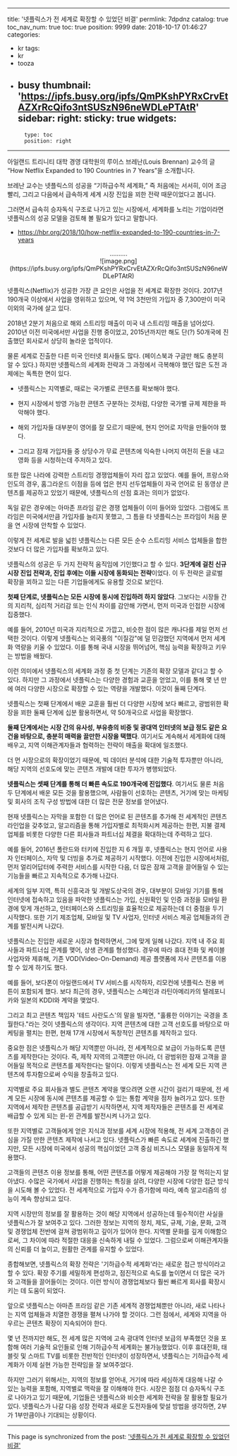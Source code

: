 
---
title: '넷플릭스가 전 세계로 확장할 수 있었던 비결'
permlink: 7dpdnz
catalog: true
toc_nav_num: true
toc: true
position: 9999
date: 2018-10-17 01:46:27
categories:
- kr
tags:
- kr
- tooza
- busy
thumbnail: 'https://ipfs.busy.org/ipfs/QmPKshPYRxCrvEtAZXrRcQifo3ntSUSzN96neWDLePTAtR'
sidebar:
    right:
        sticky: true
widgets:
    -
        type: toc
        position: right
---


아일랜드 트리니티 대학 경영 대학원의 루이스 브레난(Louis Brennan) 교수의 글 “How Netflix Expanded to 190 Countries in 7 Years”을 소개합니다. 
  
브레난 교수는 넷플릭스의 성공을 “기하급수적 세계화,” 즉 처음에는 서서히, 이어 조금 빨리, 그리고 다음에서 급속하게 세계 시장 진입을 꾀한 전략 때문이었다고 봅니다. 
  
그러면서 급속히 승자독식 구조로 나가고 있는 시장에서, 세계화를 노리는 기업이라면 넷플릭스의 성공 모델을 검토해 볼 필요가 있다고 말합니다.
  
- https://hbr.org/2018/10/how-netflix-expanded-to-190-countries-in-7-years
  
<center>
..........
</center>
  
<center>
![image.png](https://ipfs.busy.org/ipfs/QmPKshPYRxCrvEtAZXrRcQifo3ntSUSzN96neWDLePTAtR)
</center>
  
넷플릭스(Netflix)가 성공한 가장 큰 요인은 사업을 전 세계로 확장한 것이다. 2017년 190개국 이상에서 사업을 영위하고 있으며, 약 1억 3천만의 가입자 중 7,300만이 미국 이외의 국가에 살고 있다. 
  
2018년 2분기 처음으로 해외 스트리밍 매출이 미국 내 스트리밍 매출을 넘어섰다. 2010년 이전 미국에서만 사업을 진행 중이었고, 2015년까지만 해도 단(?) 50개국에 진출했던 회사로서 상당히 놀라운 업적이다.
  
물론 세계로 진출한 다른 미국 인터넷 회사들도 많다. (페이스북과 구글만 해도 충분히 알 수 있다.) 하지만 넷플릭스의 세계화 전략과 그 과정에서 극복해야 했던 많은 도전 과제에는 독특한 면이 있다.
  
- 넷플릭스는 지역별로, 때로는 국가별로 콘텐츠를 확보해야 했다. 
  
- 현지 시장에서 방영 가능한 콘텐츠 구분하는 것처럼, 다양한 국가별 규제 제한을 파악해야 했다. 
  
- 해외 가입자들 대부분이 영어를 잘 모르기 때문에, 현지 언어로 자막을 만들어야 했다. 
  
- 그리고 잠재 가입자들 중 상당수가 무료 콘텐츠에 익숙한 나머지 여전히 돈을 내고 영화 등을 시청하는데 주저하고 있다. 
  
또한 많은 나라에 강력한 스트리밍 경쟁업체들이 자리 잡고 있었다. 예를 들어, 프랑스와 인도의 경우, 홈그라운드 이점을 등에 업은 현지 선두업체들이 자국 언어로 된 동영상 콘텐츠를 제공하고 있었기 때문에, 넷플릭스의 선점 효과는 의미가 없었다.

독일 같은 경우에는 아마존 프라임 같은 경쟁 업체들이 이미 들어와 있었다. 그럼에도 프라임은 미국에서만큼 가입자를 늘리지 못했고, 그 틈을 타 넷플릭스는 프라임이 처음 문을 연 시장에 안착할 수 있었다. 
  
이렇게 전 세계로 발을 넓힌 넷플릭스는 다른 모든 순수 스트리밍 서비스 업체들을 합한 것보다 더 많은 가입자를 확보하고 있다.
  
넷플릭스의 성공은 두 가지 전략적 움직임에 기인했다고 할 수 있다. **3단계에 걸친 신규 시장 진입 전략과, 진입 후에는 이들 시장에 동화되는 전략**이었다. 이 두 전략은 글로벌 확장을 꾀하고 있는 다른 기업들에게도 유용할 것으로 보인다.
  
**첫째 단계로, 넷플릭스는 모든 시장에 동시에 진입하려 하지 않았다**. 그보다는 시장들 간의 지리적, 심리적 거리감 또는 인식 차이를 감안해 가면서, 먼저 미국과 인접한 시장에 집중했다. 
  
예를 들어, 2010년 미국과 지리적으로 가깝고, 비슷한 점이 많은 캐나다를 제일 먼저 선택한 것이다. 이렇게 넷플릭스는 외국풍의 "이질감"에 덜 민감했던 지역에서 먼저 세계화 역량을 키울 수 있었다. 이를 통해 국내 시장을 뛰어넘어, 핵심 능력을 확장하고 키우는 방법을 배웠다.
  
이런 의미에서 넷플릭스의 세계화 과정 중 첫 단계는 기존의 확장 모델과 같다고 할 수 있다. 하지만 그 과정에서 넷플릭스는 다양한 경험과 교훈을 얻었고, 이를 통해 몇 년 만에 여러 다양한 시장으로 확장할 수 있는 역량을 개발했다. 이것이 둘째 단계다.
  
넷플릭스는 첫째 단계에서 배운 교훈을 훨씬 더 다양한 시장에 보다 빠르고, 광범위한 확장을 꾀한 둘째 단계에 십분 활용하면서, 약 50개국으로 사업을 확장했다. 
  
**둘째 단계에서는 시장 간의 유사성, 부유층의 비중 및 광대역 인터넷의 보급 정도 같은 요건을 바탕으로, 충분히 매력을 끌만한 시장을 택했다**. 여기서도 계속해서 세계화에 대해 배우고, 지역 이해관계자들과 협력하는 전략이 매출을 확대에 일조했다.
  
더 먼 시장으로의 확장이었기 때문에, 빅 데이터 분석에 대한 기술적 투자뿐만 아니라, 해당 지역의 선호도에 맞는 콘텐츠 개발에 대한 투자가 병행되었다.
  
**넷플릭스는 셋째 단계를 통해 더 빠른 속도로 190개국에 진입했다**. 여기서도 물론 처음 두 단계에서 배운 모든 것을 활용했으며, 사람들이 선호하는 콘텐츠, 거기에 맞는 마케팅 및 회사의 조직 구성 방법에 대한 더 많은 전문 정보를 얻어냈다. 
  
현재 넷플릭스는 자막을 포함한 더 많은 언어로 된 콘텐츠를 추가해 전 세계적인 콘텐츠 라인업을 갖추었고, 알고리즘을 통해 가입자별로 최적화시켜 제공하는 한편, 지불 결제 업체를 비롯한 다양한 다른 회사들과 파트너십 체결을 확대하는데 주력하고 있다. 
  
예를 들어, 2016년 폴란드와 터키에 진입한 지 6 개월 후, 넷플릭스는 현지 언어로 사용자 인터페이스, 자막 및 더빙을 추가로 제공하기 시작했다. 이전에 진입한 시장에서처럼, 먼저 얼리어답터에 주력한 서비스를 시작한 다음, 더 많은 잠재 고객을 끌어들일 수 있는 기능들을 빠르고 지속적으로 추가해 나갔다.
  
세계의 일부 지역, 특히 신흥국과 및 개발도상국의 경우, 대부분이 모바일 기기를 통해 인터넷에 접속하고 있음을 파악한 넷플릭스는 가입, 신원확인 및 인증 과정을 모바일 환경에 맞게 개선하고, 인터페이스와 스트리밍을 효율적으로 제공하는데 더 중점을 두기 시작했다. 또한 기기 제조업체, 모바일 및 TV 사업자, 인터넷 서비스 제공 업체들과의 관계를 발전시켜 나갔다.
  
넷플릭스는 진입한 새로운 시장과 협력하면서, 그에 맞게 일해 나갔다. 지역 내 주요 회사들과 파트너십 관계를 맺어, 상생 관계를 형성했다. 경우에 따라 휴대 전화 및 케이블 사업자와 제휴해, 기존 VOD(Video-On-Demand) 제공 플랫폼에 자사 콘텐츠를 이용할 수 있게 하기도 했다. 
  
예를 들어, 보다폰이 아일랜드에서 TV 서비스를 시작하자, 리모컨에 넷플릭스 전용 버튼이 포함되게 했다. 보다 최근의 경우, 넷플릭스는 스페인과 라틴아메리카의 텔레포니카와 일본의 KDDI와 계약을 맺었다.
  
그리고 최고 콘텐츠 책임자 '테드 사란도스'의 말을 빌자면, "훌륭한 이야기는 국경을 초월한다."라는 것이 넷플릭스의 생각이다. 지역 콘텐츠에 대한 고객 선호도를 바탕으로 마케팅을 펼치는 한편, 현재 17개 시장에서 독창적인 콘텐츠를 제작하고 있다. 
  
중요한 점은 넷플릭스가 해당 지역뿐만 아니라, 전 세계적으로 보급이 가능하도록 콘텐츠를 제작한다는 것이다. 즉, 제작 지역의 고객뿐만 아니라, 더 광범위한 잠재 고객을 끌어들일 목적으로 콘텐츠를 제작한다는 말이다. 이렇게 넷플릭스는 전 세계 모든 지역 콘텐츠에 투자함으로써 수익을 창출하고 있다.
  
지역별로 주요 회사들과 별도 콘텐츠 계약을 맺으려면 오랜 시간이 걸리기 때문에, 전 세계 모든 시장에 동시에 콘텐츠를 제공할 수 있는 통합 계약을 점차 늘려가고 있다. 또한 지역에서 제작한 콘텐츠를 공급받기 시작하면서, 지역 제작자들은 콘텐츠를 전 세계로 배급할 수 있게 되는 윈-윈 관계를 발전시켜 나가고 있다. 
  
또한 지역별로 고객들에게 얻은 지식과 정보를 세계 시장에 적용해, 전 세계 고객층이 관심을 가질 만한 콘텐츠 제작에 나서고 있다. 넷플릭스가 빠른 속도로 세계에 진출하긴 했지만, 모든 시장에 미국에서 성공의 핵심이었던 고객 중심 비즈니스 모델을 동일하게 적용했다.
  
고객들의 콘텐츠 이용 정보를 통해, 어떤 콘텐츠를 어떻게 제공해야 가장 잘 먹히는지 알아냈다. 수많은 국가에서 사업을 진행하는 특징을 살려, 다양한 시장에 다양한 접근 방식을 시도해 볼 수 있었다. 전 세계적으로 가입자 수가 증가함에 따라, 예측 알고리즘의 성능이 계속 향상되고 있다.
  
지역 시장만의 정보를 잘 활용하는 것이 해당 지역에서 성공하는데 필수적이란 사실을 넷플릭스가 잘 보여주고 있다. 그러한 정보는 지역의 정치, 제도, 규제, 기술, 문화, 고객 및 경쟁업체 전반에 걸쳐 광범위하고 깊이가 있어야 한다. 지역별 문화를 깊게 이해함으로써, 그 차이에 따라 적절한 대응을 신속하게 내릴 수 있었다. 그럼으로써 이해관계자들의 신뢰를 더 높이고, 원활한 관계를 유지할 수 있었다.
  
종합해보면, 넷플릭스의 확장 전략은 '기하급수적 세계화'라는 새로운 접근 방식이라고 할 수 있다. 확장 주기를 세밀하게 편성하고, 점진적으로 속도를 높이면서 더 많은 국가와 고객들을 끌어들이는 것이다. 이런 방식이 경쟁업체보다 훨씬 빠르게 회사를 확장시키는 데 도움이 되었다. 
  
앞으로 넷플릭스는 아마존 프라임 같은 기존 세계적 경쟁업체뿐만 아니라, 새로 나타나는 지역 업체들과 치열한 경쟁을 펼쳐 나가야 할 것이다. 그런 점에서, 세계와 지역을 아우르는 콘텐츠 확장이 지속되어야 한다.
  
몇 년 전까지만 해도, 전 세계 많은 지역에 고속 광대역 인터넷 보급의 부족했던 것을 포함해 여러 기술적 요인들로 인해 기하급수적 세계화는 불가능했었다. 이후 휴대전화, 태블릿 및 스마트 TV를 비롯한 전반적인 인터넷이 성장하면서, 넷플릭스는 기하급수적 세계화가 이제 실현 가능한 전략임을 잘 보여주었다.
  
하지만 그러기 위해서는, 지역의 정보를 얻어내, 거기에 따라 세심하게 대응해 나갈 수 있는 능력을 포함해, 지역별로 맥락을 잘 이해해야 한다. 시장은 점점 더 승자독식 구조로 나아가고 있기 때문에, 기업들은 넷플릭스와 비슷한 세계화 전략을 잘 활용할 필요가 있다. 넷플릭스가 나갈 다음 성장 전략과 새로운 도전자들에 맞설 방법을 생각하면, 2부가 1부만큼이나 기대되는 상황이다.


- - -

This page is synchronized from the post: ['넷플릭스가 전 세계로 확장할 수 있었던 비결'](https://steemit.com/@pius.pius/7dpdnz)
